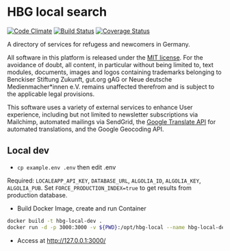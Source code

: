 # HBG local search

[![Code Climate](https://codeclimate.com/github/clarat-org/clarat/badges/gpa.svg)](https://codeclimate.com/github/clarat-org/clarat) [![Build Status](https://travis-ci.org/clarat-org/clarat.svg?branch=master)](https://travis-ci.org/clarat-org/clarat) [![Coverage Status](https://coveralls.io/repos/clarat-org/clarat/badge.svg?branch=master&service=github)](https://coveralls.io/github/clarat-org/clarat?branch=master)

A directory of services for refugess and newcomers in Germany.

All software in this platform is released under the [MIT license](LICENSE). For the avoidance of doubt, all content, in particular without being limited to, text modules, documents, images and logos containing trademarks belonging to Benckiser Stiftung Zukunft, gut.org gAG or Neue deutsche Medienmacher*innen e.V. remains unaffected therefrom and is subject to the applicable legal provisions.

This software uses a variety of external services to enhance User experience, including but not limited to newsletter subscriptions via Mailchimp, automated mailings via SendGrid, the [Google Translate API](https://cloud.google.com/translate/docs/) for automated translations, and the Google Geocoding API.

## Local dev

- `cp example.env .env` then edit .env

Required: `LOCALEAPP_API_KEY`, `DATABASE_URL`, `ALGOLIA_ID`, `ALGOLIA_KEY`, `ALGOLIA_PUB`. Set `FORCE_PRODUCTION_INDEX=true` to get results from production database.

- Build Docker Image, create and run Container

```bash
docker build -t hbg-local-dev .
docker run -d -p 3000:3000 -v ${PWD}:/opt/hbg-local --name hbg-local-dev hbg-local-dev:latest
```

- Access at http://127.0.0.1:3000/
